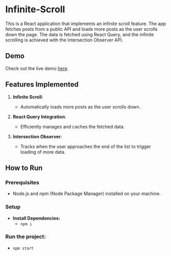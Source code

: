 # Infinite-Scroll
This is a React application that implements an infinite scroll feature. The app fetches posts from a public API and loads more posts as the user scrolls down the page. The data is fetched using React Query, and the infinite scrolling is achieved with the Intersection Observer API.

## Demo

Check out the live demo [here](https://infinite-scroll-alpha-six.vercel.app/#top).

## Features Implemented

1. **Infinite Scroll**: 
    - Automatically loads more posts as the user scrolls down.

2. **React Query Integration**: 
    - Efficiently manages and caches the fetched data.

3. **Intersection Observer**: 
    - Tracks when the user approaches the end of the list to trigger loading of more data.

## How to Run

### Prerequisites

 - Node.js and npm (Node Package Manager) installed on your machine.

### Setup

 - **Install Dependencies:**
   - `npm i`

### Run the project:
 - `npm start`

